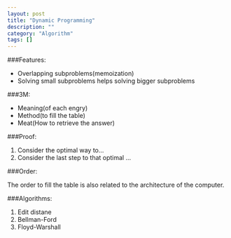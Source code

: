 ```yaml
---
layout: post
title: "Dynamic Programming"
description: ""
category: "Algorithm"
tags: []
---
```


###Features:

-   Overlapping subproblems(memoization)
-   Solving small subproblems helps solving bigger subproblems

###3M:

-   Meaning(of each engry) 
-   Method(to fill the table)
-   Meat(How to retrieve the answer)

###Proof:

1. Consider the optimal way to...
2. Consider the last step to that optimal ...

###Order:

The order to fill the table is also related to the architecture of the computer.

###Algorithms:

1. Edit distane
2. Bellman-Ford
3. Floyd-Warshall
